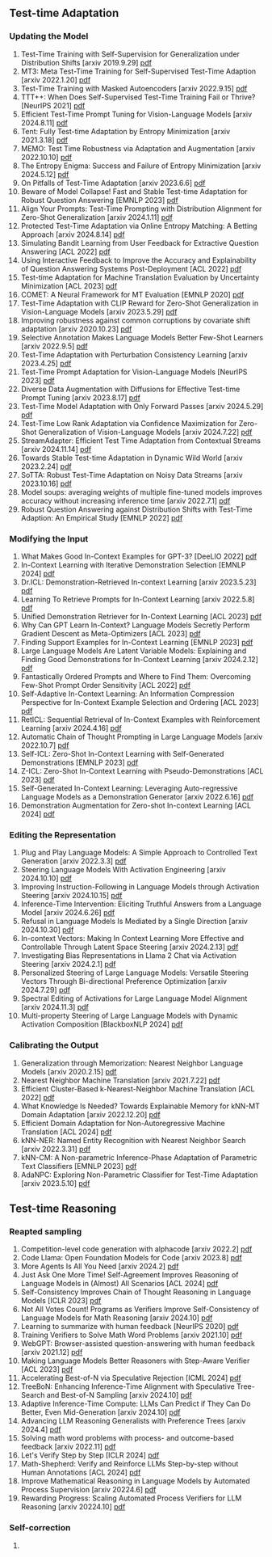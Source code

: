 ## Test-time Adaptation
### Updating the Model
1. Test-Time Training with Self-Supervision for Generalization under Distribution Shifts [arxiv 2019.9.29] [pdf](https://arxiv.org/pdf/1909.13231)
2. MT3: Meta Test-Time Training for Self-Supervised Test-Time Adaption [arxiv 2022.1.20] [pdf](https://arxiv.org/pdf/2103.16201)
3. Test-Time Training with Masked Autoencoders [arxiv 2022.9.15] [pdf](https://arxiv.org/pdf/2209.07522)
4. TTT++: When Does Self-Supervised Test-Time Training Fail or Thrive? [NeurIPS 2021] [pdf](https://proceedings.neurips.cc/paper_files/paper/2021/file/b618c3210e934362ac261db280128c22-Paper.pdf)
5. Efficient Test-Time Prompt Tuning for Vision-Language Models [arxiv 2024.8.11] [pdf](https://arxiv.org/pdf/2408.05775)
6. Tent: Fully Test-time Adaptation by Entropy Minimization [arxiv 2021.3.18] [pdf](https://arxiv.org/pdf/2006.10726)
7. MEMO: Test Time Robustness via Adaptation and Augmentation [arxiv 2022.10.10] [pdf](https://arxiv.org/pdf/2110.09506)
8. The Entropy Enigma: Success and Failure of Entropy Minimization [arxiv 2024.5.12] [pdf](https://arxiv.org/pdf/2405.05012)
9. On Pitfalls of Test-Time Adaptation [arxiv 2023.6.6] [pdf](https://arxiv.org/pdf/2306.03536)
10. Beware of Model Collapse! Fast and Stable Test-time Adaptation for Robust Question Answering [EMNLP 2023] [pdf](https://aclanthology.org/2023.emnlp-main.803.pdf)
11. Align Your Prompts: Test-Time Prompting with Distribution Alignment for Zero-Shot Generalization [arxiv 2024.1.11] [pdf](https://arxiv.org/pdf/2311.01459)
12. Protected Test-Time Adaptation via Online Entropy Matching: A Betting Approach [arxiv 2024.8.14] [pdf](https://arxiv.org/pdf/2408.07511)
13. Simulating Bandit Learning from User Feedback for Extractive Question Answering [ACL 2022] [pdf](https://aclanthology.org/2022.acl-long.355.pdf)
14. Using Interactive Feedback to Improve the Accuracy and Explainability of Question Answering Systems Post-Deployment [ACL 2022] [pdf](https://aclanthology.org/2022.findings-acl.75.pdf)
15. Test-time Adaptation for Machine Translation Evaluation by Uncertainty Minimization [ACL 2023] [pdf](https://aclanthology.org/2023.acl-long.47.pdf)
16. COMET: A Neural Framework for MT Evaluation [EMNLP 2020] [pdf](https://aclanthology.org/2020.emnlp-main.213.pdf)
17. Test-Time Adaptation with CLIP Reward for Zero-Shot Generalization in Vision-Language Models [arxiv 2023.5.29] [pdf](https://arxiv.org/pdf/2305.18010)
18. Improving robustness against common corruptions by covariate shift adaptation [arxiv 2020.10.23] [pdf](https://arxiv.org/pdf/2006.16971)
19. Selective Annotation Makes Language Models Better Few-Shot Learners [arxiv 2022.9.5] [pdf](https://arxiv.org/pdf/2209.01975)
20. Test-Time Adaptation with Perturbation Consistency Learning [arxiv 2023.4.25] [pdf](https://arxiv.org/pdf/2304.12764)
21. Test-Time Prompt Adaptation for Vision-Language Models [NeurIPS 2023] [pdf](https://proceedings.neurips.cc/paper_files/paper/2023/file/cdd0640218a27e9e2c0e52e324e25db0-Paper-Conference.pdf)
22. Diverse Data Augmentation with Diffusions for Effective Test-time Prompt Tuning [arxiv 2023.8.17] [pdf](https://arxiv.org/pdf/2308.06038)
23. Test-Time Model Adaptation with Only Forward Passes [arxiv 2024.5.29] [pdf](https://arxiv.org/pdf/2404.01650)
24. Test-Time Low Rank Adaptation via Confidence Maximization for Zero-Shot Generalization of Vision-Language Models [arxiv 2024.7.22] [pdf](https://arxiv.org/pdf/2407.15913)
25. StreamAdapter: Efficient Test Time Adaptation from Contextual Streams [arxiv 2024.11.14] [pdf](https://arxiv.org/pdf/2411.09289)
26. Towards Stable Test-time Adaptation in Dynamic Wild World [arxiv 2023.2.24] [pdf](https://arxiv.org/pdf/2302.12400)
27. SoTTA: Robust Test-Time Adaptation on Noisy Data Streams [arxiv 2023.10.16] [pdf](https://arxiv.org/pdf/2310.10074)
28. Model soups: averaging weights of multiple fine-tuned models improves accuracy without increasing inference time [arxiv 2022.7.1] [pdf](https://arxiv.org/pdf/2203.05482)
29. Robust Question Answering against Distribution Shifts with Test-Time Adaption: An Empirical Study [EMNLP 2022] [pdf](https://aclanthology.org/2022.findings-emnlp.460.pdf)
### Modifying the Input
1. What Makes Good In-Context Examples for GPT-3? [DeeLIO 2022] [pdf](https://aclanthology.org/2022.deelio-1.10.pdf)
2. In-Context Learning with Iterative Demonstration Selection [EMNLP 2024] [pdf](https://aclanthology.org/2024.findings-emnlp.438.pdf)
3. Dr.ICL: Demonstration-Retrieved In-context Learning [arxiv 2023.5.23] [pdf](https://arxiv.org/pdf/2305.14128)
4. Learning To Retrieve Prompts for In-Context Learning [arxiv 2022.5.8] [pdf](https://arxiv.org/pdf/2112.08633)
5. Unified Demonstration Retriever for In-Context Learning [ACL 2023] [pdf](https://aclanthology.org/2023.acl-long.256.pdf)
6. Why Can GPT Learn In-Context? Language Models Secretly Perform Gradient Descent as Meta-Optimizers [ACL 2023] [pdf](https://aclanthology.org/2023.findings-acl.247.pdf)
7. Finding Support Examples for In-Context Learning [EMNLP 2023] [pdf](https://aclanthology.org/2023.findings-emnlp.411.pdf)
8. Large Language Models Are Latent Variable Models: Explaining and Finding Good Demonstrations for In-Context Learning [arxiv 2024.2.12] [pdf](https://arxiv.org/pdf/2301.11916)
9. Fantastically Ordered Prompts and Where to Find Them: Overcoming Few-Shot Prompt Order Sensitivity [ACL 2022] [pdf](https://aclanthology.org/2022.acl-long.556.pdf)
10. Self-Adaptive In-Context Learning: An Information Compression Perspective for In-Context Example Selection and Ordering [ACL 2023] [pdf](https://aclanthology.org/2023.acl-long.79.pdf)
11. RetICL: Sequential Retrieval of In-Context Examples with Reinforcement Learning [arxiv 2024.4.16] [pdf](https://arxiv.org/pdf/2305.14502)
12. Automatic Chain of Thought Prompting in Large Language Models [arxiv 2022.10.7] [pdf](https://arxiv.org/pdf/2210.03493)
13. Self-ICL: Zero-Shot In-Context Learning with Self-Generated Demonstrations [EMNLP 2023] [pdf](https://aclanthology.org/2023.emnlp-main.968.pdf)
14. Z-ICL: Zero-Shot In-Context Learning with Pseudo-Demonstrations [ACL 2023] [pdf](https://aclanthology.org/2023.acl-long.129.pdf)
15. Self-Generated In-Context Learning: Leveraging Auto-regressive Language Models as a Demonstration Generator [arxiv 2022.6.16] [pdf](https://arxiv.org/pdf/2206.08082)
16. Demonstration Augmentation for Zero-shot In-context Learning [ACL 2024] [pdf](https://aclanthology.org/2024.findings-acl.846.pdf)
### Editing the Representation
1. Plug and Play Language Models: A Simple Approach to Controlled Text Generation [arxiv 2022.3.3] [pdf](https://arxiv.org/pdf/1912.02164)
2. Steering Language Models With Activation Engineering [arxiv 2024.10.10] [pdf](https://arxiv.org/pdf/2308.10248)
3. Improving Instruction-Following in Language Models through Activation Steering [arxiv 2024.10.15] [pdf](https://arxiv.org/pdf/2410.12877)
4. Inference-Time Intervention: Eliciting Truthful Answers from a Language Model [arxiv 2024.6.26] [pdf](https://arxiv.org/pdf/2306.03341)
5. Refusal in Language Models Is Mediated by a Single Direction [arxiv 2024.10.30] [pdf](https://arxiv.org/pdf/2406.11717)
6. In-context Vectors: Making In Context Learning More Effective and Controllable Through Latent Space Steering [arxiv 2024.2.13] [pdf](https://arxiv.org/pdf/2311.06668)
7. Investigating Bias Representations in Llama 2 Chat via Activation Steering [arxiv 2024.2.1] [pdf](https://arxiv.org/pdf/2402.00402)
8. Personalized Steering of Large Language Models: Versatile Steering Vectors Through Bi-directional Preference Optimization [arxiv 2024.7.29] [pdf](https://arxiv.org/pdf/2406.00045)
9. Spectral Editing of Activations for Large Language Model Alignment [arxiv 2024.11.3] [pdf](https://arxiv.org/pdf/2405.09719)
10. Multi-property Steering of Large Language Models with Dynamic Activation Composition [BlackboxNLP 2024] [pdf](https://aclanthology.org/2024.blackboxnlp-1.34.pdf)
### Calibrating the Output
1. Generalization through Memorization: Nearest Neighbor Language Models [arxiv 2020.2.15] [pdf](https://arxiv.org/pdf/1911.00172)
2. Nearest Neighbor Machine Translation [arxiv 2021.7.22] [pdf](https://arxiv.org/pdf/2010.00710)
3. Efficient Cluster-Based k-Nearest-Neighbor Machine Translation [ACL 2022] [pdf](https://aclanthology.org/2022.acl-long.154.pdf)
4. What Knowledge Is Needed? Towards Explainable Memory for kNN-MT Domain Adaptation [arxiv 2022.12.20] [pdf](https://arxiv.org/pdf/2211.04052)
5. Efficient Domain Adaptation for Non-Autoregressive Machine Translation [ACL 2024] [pdf](https://aclanthology.org/2024.findings-acl.810.pdf)
6. kNN-NER: Named Entity Recognition with Nearest Neighbor Search [arxiv 2022.3.31] [pdf](https://arxiv.org/pdf/2203.17103)
7. kNN-CM: A Non-parametric Inference-Phase Adaptation of Parametric Text Classifiers [EMNLP 2023] [pdf](https://aclanthology.org/2023.findings-emnlp.903.pdf)
8. AdaNPC: Exploring Non-Parametric Classifier for Test-Time Adaptation [arxiv 2023.5.10] [pdf](https://arxiv.org/pdf/2304.12566)



## Test-time Reasoning
### Reapted sampling
1. Competition-level code generation with alphacode [arxiv 2022.2] [pdf](https://arxiv.org/pdf/2203.07814)
2. Code Llama: Open Foundation Models for Code [arxiv 2023.8] [pdf](https://arxiv.org/pdf/2308.12950)
3. More Agents Is All You Need [arxiv 2024.2] [pdf](https://arxiv.org/pdf/2402.05120)
4. Just Ask One More Time! Self-Agreement Improves Reasoning of Language Models in (Almost) All Scenarios [ACL 2024] [pdf](https://aclanthology.org/2024.findings-acl.230.pdf)
5. Self-Consistency Improves Chain of Thought Reasoning in Language Models [ICLR 2023] [pdf](https://openreview.net/pdf?id=1PL1NIMMrw)
6. Not All Votes Count! Programs as Verifiers Improve Self-Consistency of Language Models for Math Reasoning [arxiv 2024.10] [pdf](https://arxiv.org/pdf/2410.12608)
7. Learning to summarize with human feedback [NeurIPS 2020] [pdf](https://proceedings.neurips.cc/paper_files/paper/2020/file/1f89885d556929e98d3ef9b86448f951-Paper.pdf)
8. Training Verifiers to Solve Math Word Problems [arxiv 2021.10] [pdf](https://arxiv.org/pdf/2110.14168)
9. WebGPT: Browser-assisted question-answering with human feedback [arxiv 2021.12] [pdf](https://arxiv.org/pdf/2112.09332)
10. Making Language Models Better Reasoners with Step-Aware Verifier [ACL 2023] [pdf](https://aclanthology.org/2023.acl-long.291.pdf)
11. Accelerating Best-of-N via Speculative Rejection [ICML 2024] [pdf](https://openreview.net/pdf?id=dRp8tAIPhj)
12. TreeBoN: Enhancing Inference-Time Alignment with Speculative Tree-Search and Best-of-N Sampling [arxiv 2024.10] [pdf](https://arxiv.org/pdf/2410.16033)
13. Adaptive Inference-Time Compute: LLMs Can Predict if They Can Do Better, Even Mid-Generation [arxiv 2024.10] [pdf](https://arxiv.org/pdf/2410.02725)
14. Advancing LLM Reasoning Generalists with Preference Trees [arxiv 2024.4] [pdf](https://arxiv.org/pdf/2404.02078)
15. Solving math word problems with process- and outcome-based feedback [arxiv 2022.11] [pdf](https://arxiv.org/pdf/2211.14275)
16. Let's Verify Step by Step [ICLR 2024] [pdf](https://openreview.net/pdf?id=v8L0pN6EOi)
17. Math-Shepherd: Verify and Reinforce LLMs Step-by-step without Human Annotations [ACL 2024] [pdf](https://aclanthology.org/2024.acl-long.510.pdf)
18. Improve Mathematical Reasoning in Language Models by Automated Process Supervision [arxiv 20224.6] [pdf](https://arxiv.org/pdf/2406.06592)
19. Rewarding Progress: Scaling Automated Process Verifiers for LLM Reasoning [arxiv 20224.10] [pdf](https://arxiv.org/pdf/2410.08146)

### Self-correction
1. 
